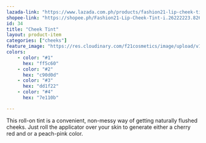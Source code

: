 ```yaml
---
lazada-link: "https://www.lazada.com.ph/products/fashion21-lip-cheek-tint-i254111500-s349007819.html?spm=a2o4l.seller.list.20.6f7a6cc9X4aAKt&mp=1"
shopee-link: "https://shopee.ph/Fashion21-Lip-Cheek-Tint-i.26222223.826165426"
id: 34
title: "Cheek Tint"
layout: product-item
categories: ["cheeks"]
feature_image: "https://res.cloudinary.com/f21cosmetics/image/upload/v1598009742/cheek-tint_wqnttr.jpg"
colors:
    - color: "#1"
      hex: "ff5c60"
    - color: "#2"
      hex: "c90d0d"
    - color: "#3"
      hex: "dd1f22"
    - color: "#4"
      hex: "7e110b"

---
```

This roll-on tint is a convenient, non-messy way of getting naturally flushed cheeks. Just roll the applicator over your skin to generate either a cherry red and or a peach-pink color. 
